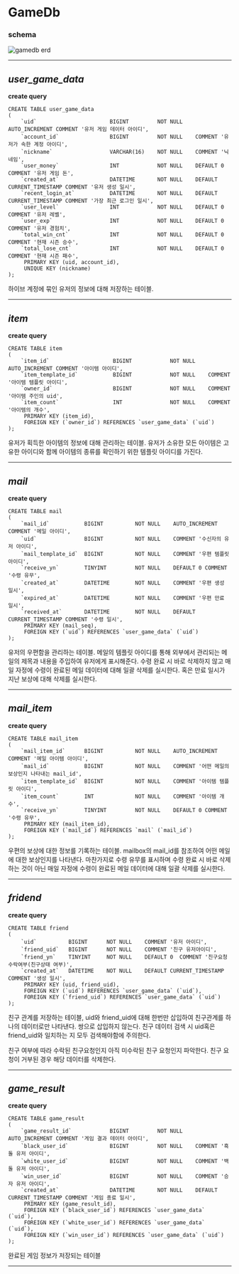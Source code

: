 # __GameDb__
### schema
![gamedb erd](https://github.com/ks-wook/com2us_omok_server/assets/76806695/3fe43308-8255-4b39-9729-dc871c9a0b7a)

---


## *user_game_data*

__create query__
```
CREATE TABLE user_game_data
(
    `uid`                       BIGINT         NOT NULL    AUTO_INCREMENT COMMENT '유저 게임 데이터 아이디',
    `account_id`                BIGINT         NOT NULL    COMMENT '유저가 속한 계정 아이디', 
    `nickname`                  VARCHAR(16)    NOT NULL    COMMENT '닉네임',
    `user_money`                INT            NOT NULL    DEFAULT 0 COMMENT '유저 게임 돈',
    `created_at`                DATETIME       NOT NULL    DEFAULT CURRENT_TIMESTAMP COMMENT '유저 생성 일시', 
    `recent_login_at`           DATETIME       NOT NULL    DEFAULT CURRENT_TIMESTAMP COMMENT '가장 최근 로그인 일시',
    `user_level`                INT            NOT NULL    DEFAULT 0 COMMENT '유저 레벨', 
    `user_exp`                  INT            NOT NULL    DEFAULT 0 COMMENT '유저 경험치',  
    `total_win_cnt`             INT            NOT NULL    DEFAULT 0 COMMENT '현재 시즌 승수', 
    `total_lose_cnt`            INT            NOT NULL    DEFAULT 0 COMMENT '현재 시즌 패수',
     PRIMARY KEY (uid, account_id),
     UNIQUE KEY (nickname)
);
```
하이브 계정에 묶인 유저의 정보에 대해 저장하는 테이블.


---



## *item*

__create query__
```
CREATE TABLE item
(
    `item_id`                    BIGINT            NOT NULL    AUTO_INCREMENT COMMENT '아이템 아이디',
    `item_template_id`           BIGINT            NOT NULL    COMMENT '아이템 템플릿 아이디',
    `owner_id`                   BIGINT            NOT NULL    COMMENT '아이템 주인의 uid', 
    `item_count`                 INT               NOT NULL    COMMENT '아이템의 개수',
     PRIMARY KEY (item_id),
     FOREIGN KEY (`owner_id`) REFERENCES `user_game_data` (`uid`)
);
```
유저가 획득한 아이템의 정보에 대해 관리하는 테이블. 유저가 소유한 모든 아이템은 고유한 아이디와 함께 아이템의 종류를 확인하기 위한 템플릿 아이디를 가진다.


---


## *mail*

__create query__
```
CREATE TABLE mail
(
    `mail_id`           BIGINT          NOT NULL    AUTO_INCREMENT COMMENT '메일 아이디', 
    `uid`               BIGINT          NOT NULL    COMMENT '수신자의 유저 아이디', 
    `mail_template_id`  BIGINT          NOT NULL    COMMENT '우편 템플릿 아이디',
    `receive_yn`        TINYINT         NOT NULL    DEFAULT 0 COMMENT '수령 유무',
    `created_at`        DATETIME        NOT NULL    COMMENT '우편 생성 일시', 
    `expired_at`        DATETIME        NOT NULL    COMMENT '우편 만료 일시', 
    `received_at`       DATETIME        NOT NULL    DEFAULT CURRENT_TIMESTAMP COMMENT '수령 일시',
     PRIMARY KEY (mail_seq),
     FOREIGN KEY (`uid`) REFERENCES `user_game_data` (`uid`)
);
```
유저의 우편함을 관리하는 테이블. 메일의 템플릿 아이디를 통해 외부에서 관리되는 메일의 제목과 내용을 주입하여 유저에게 표시해준다. 수령 완료 시 바로 삭제하지 않고
매일 자정에 수령이 완료된 메일 데이터에 대해 일괄 삭제를 실시한다. 혹은 만료 일시가 지난 보상에 대해 삭제를 실시한다.


---


## *mail_item*

__create query__
```
CREATE TABLE mail_item
(
    `mail_item_id`      BIGINT          NOT NULL    AUTO_INCREMENT COMMENT '메일 아이템 아이디', 
    `mail_id`           BIGINT          NOT NULL    COMMENT '어떤 메일의 보상인지 나타내는 mail_id', 
    `item_template_id`  BIGINT          NOT NULL    COMMENT '아이템 템플릿 아이디', 
    `item_count`        INT             NOT NULL    COMMENT '아이템 개수', 
    `receive_yn`        TINYINT         NOT NULL    DEFAULT 0 COMMENT '수령 유무',
     PRIMARY KEY (mail_item_id),
     FOREIGN KEY (`mail_id`) REFERENCES `mail` (`mail_id`)
);
```
우편의 보상에 대한 정보를 기록하는 테이블. mailbox의 mail_id를 참조하여 어떤 메일에 대한 보상인지를 나타낸다. 마찬가지로 수령 유무를 표시하며
수령 완료 시 바로 삭제하는 것이 아닌 매일 자정에 수령이 완료된 메일 데이터에 대해 일괄 삭제를 실시한다.


---


## *fridend*

__create query__
```
CREATE TABLE friend
(
    `uid`          BIGINT      NOT NULL    COMMENT '유저 아이디', 
    `friend_uid`   BIGINT      NOT NULL    COMMENT '친구 유저아이디', 
    `friend_yn`    TINYINT     NOT NULL    DEFAULT 0  COMMENT '친구요청 수락여부(친구상태 여부)', 
    `created_at`   DATETIME    NOT NULL    DEFAULT CURRENT_TIMESTAMP COMMENT '생성 일시', 
     PRIMARY KEY (uid, friend_uid),
     FOREIGN KEY (`uid`) REFERENCES `user_game_data` (`uid`),
     FOREIGN KEY (`friend_uid`) REFERENCES `user_game_data` (`uid`)
);
```
친구 관계를 저장하는 테이블, uid와 friend_uid에 대해 한번만 삽입하여 친구관계를 하나의 데이터로만 나타낸다. 쌍으로 삽입하지 않는다.
친구 데이터 검색 시 uid혹은 friend_uid와 일치하는 지 모두 검색해야함에 주의한다.

친구 여부에 따라 수락된 친구요청인지 아직 미수락된 친구 요청인지 파악한다.
친구 요청이 거부된 경우 해당 데이터를 삭제한다.

---


## *game_result*

__create query__
```
CREATE TABLE game_result
(
    `game_result_id`            BIGINT         NOT NULL    AUTO_INCREMENT COMMENT '게임 결과 데이터 아이디',
    `black_user_id`             BIGINT         NOT NULL    COMMENT '흑돌 유저 아이디', 
    `white_user_id`             BIGINT         NOT NULL    COMMENT '백돌 유저 아이디',
    `win_user_id`               BIGINT         NOT NULL    COMMENT '승자 유저 아이디',
    `created_at`                DATETIME       NOT NULL    DEFAULT CURRENT_TIMESTAMP COMMENT '게임 종료 일시', 
     PRIMARY KEY (game_result_id),
     FOREIGN KEY (`black_user_id`) REFERENCES `user_game_data` (`uid`),
     FOREIGN KEY (`white_user_id`) REFERENCES `user_game_data` (`uid`),
     FOREIGN KEY (`win_user_id`) REFERENCES `user_game_data` (`uid`)
);
```
완료된 게임 정보가 저장되는 테이블

---


